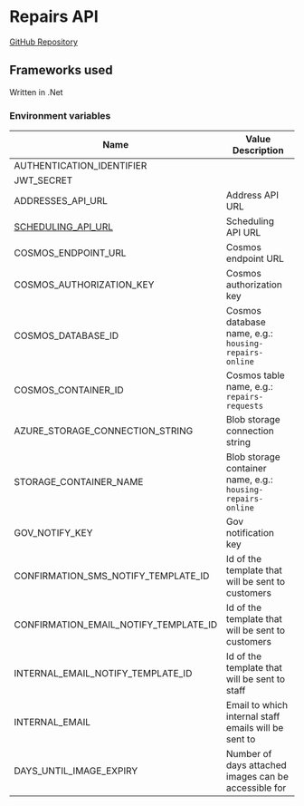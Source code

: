 # Repairs API

<a class="badge badge--secondary" href="https://github.com/City-of-Lincoln-Council/housing-repairs-online-api">GitHub Repository</a>

## Frameworks used

Written in .Net

### Environment variables
| Name | Value Description |
|---------------------------| --------------------------------|
| AUTHENTICATION_IDENTIFIER |   |
| JWT_SECRET |  |
| ADDRESSES_API_URL | Address API URL |
| [SCHEDULING_API_URL](/docs/scheduling-api/intro) | Scheduling API URL |
| COSMOS_ENDPOINT_URL | Cosmos endpoint URL |
| COSMOS_AUTHORIZATION_KEY | Cosmos authorization key |
| COSMOS_DATABASE_ID | Cosmos database name, e.g.: `housing-repairs-online` |
| COSMOS_CONTAINER_ID | Cosmos table name, e.g.: `repairs-requests` |
| AZURE_STORAGE_CONNECTION_STRING | Blob storage connection string |
| STORAGE_CONTAINER_NAME | Blob storage container name, e.g.: `housing-repairs-online` |
| GOV_NOTIFY_KEY | Gov notification key |
| CONFIRMATION_SMS_NOTIFY_TEMPLATE_ID | Id of the template that will be sent to customers |
| CONFIRMATION_EMAIL_NOTIFY_TEMPLATE_ID | Id of the template that will be sent to customers |
| INTERNAL_EMAIL_NOTIFY_TEMPLATE_ID | Id of the template that will be sent to staff |
| INTERNAL_EMAIL | Email to which internal staff emails will be sent to |
| DAYS_UNTIL_IMAGE_EXPIRY | Number of days attached images can be accessible for |

